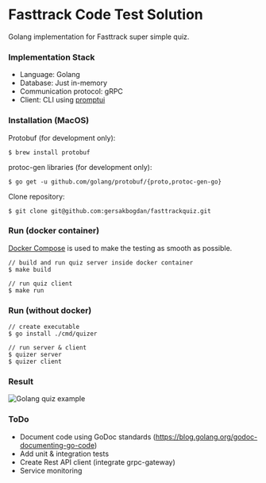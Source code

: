 # Fasttrack Code Test Solution

Golang implementation for Fasttrack super simple quiz.

### Implementation Stack

* Language: Golang
* Database: Just in-memory
* Communication protocol: gRPC
* Client: CLI using [promptui](https://github.com/manifoldco/promptui)


### Installation (MacOS)

Protobuf (for development only):

    $ brew install protobuf

protoc-gen libraries (for development only):

    $ go get -u github.com/golang/protobuf/{proto,protoc-gen-go}

Clone repository:

    $ git clone git@github.com:gersakbogdan/fasttrackquiz.git


### Run (docker container)

[Docker Compose](https://docs.docker.com/compose/) is used to make the testing as smooth as possible.

    // build and run quiz server inside docker container
    $ make build

    // run quiz client
    $ make run

### Run (without docker)

    // create executable
    $ go install ./cmd/quizer

    // run server & client
    $ quizer server
    $ quizer client

### Result

![Golang quiz example](./screenshots/quizer.gif)

### ToDo

* Document code using GoDoc standards (https://blog.golang.org/godoc-documenting-go-code)
* Add unit & integration tests
* Create Rest API client (integrate grpc-gateway)
* Service monitoring
